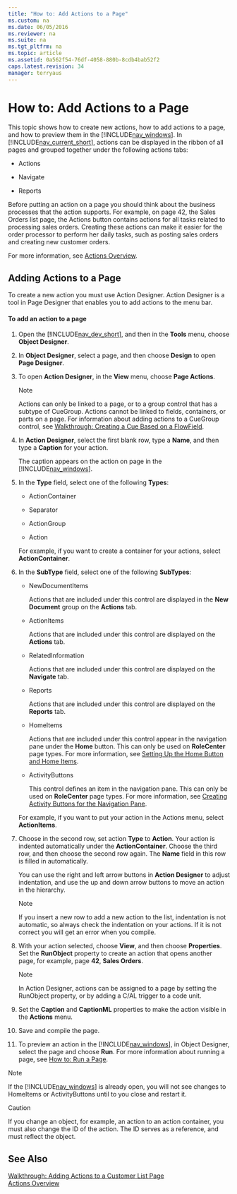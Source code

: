 ```yaml
---
title: "How to: Add Actions to a Page"
ms.custom: na
ms.date: 06/05/2016
ms.reviewer: na
ms.suite: na
ms.tgt_pltfrm: na
ms.topic: article
ms.assetid: 0a562f54-76df-4058-880b-8cdb4bab52f2
caps.latest.revision: 34
manager: terryaus
---
```

# How to: Add Actions to a Page
This topic shows how to create new actions, how to add actions to a page, and how to preview them in the [!INCLUDE[nav_windows](includes/nav_windows_md.md)]. In [!INCLUDE[nav_current_short](includes/nav_current_short_md.md)], actions can be displayed in the ribbon of all pages and grouped together under the following actions tabs:  
  
-   Actions  
  
-   Navigate  
  
-   Reports  
  
 Before putting an action on a page you should think about the business processes that the action supports. For example, on page 42, the Sales Orders list page, the Actions button contains actions for all tasks related to processing sales orders. Creating these actions can make it easier for the order processor to perform her daily tasks, such as posting sales orders and creating new customer orders.  
  
 For more information, see [Actions Overview](Actions-Overview.md).  
  
## Adding Actions to a Page  
 To create a new action you must use Action Designer. Action Designer is a tool in Page Designer that enables you to add actions to the menu bar.  
  
#### To add an action to a page  
  
1.  Open the [!INCLUDE[nav_dev_short](includes/nav_dev_short_md.md)], and then in the **Tools** menu, choose **Object Designer**.  
  
2.  In **Object Designer**, select a page, and then choose **Design** to open **Page Designer**.  
  
3.  To open **Action Designer**, in the **View** menu, choose **Page Actions**.  
  
    > [!NOTE]  
    >  Actions can only be linked to a page, or to a group control that has a subtype of CueGroup. Actions cannot be linked to fields, containers, or parts on a page. For information about adding actions to a CueGroup control, see [Walkthrough: Creating a Cue Based on a FlowField](../Topic/Walkthrough:%20Creating%20a%20Cue%20Based%20on%20a%20FlowField.md).  
  
4.  In **Action Designer**, select the first blank row, type a **Name**, and then type a **Caption** for your action.  
  
     The caption appears on the action on page in the [!INCLUDE[nav_windows](includes/nav_windows_md.md)].  
  
5.  In the **Type** field, select one of the following **Types**:  
  
    -   ActionContainer  
  
    -   Separator  
  
    -   ActionGroup  
  
    -   Action  
  
     For example, if you want to create a container for your actions, select **ActionContainer**.  
  
6.  In the **SubType** field, select one of the following **SubTypes**:  
  
    -   NewDocumentItems  
  
         Actions that are included under this control are displayed in the **New Document** group on the **Actions** tab.  
  
    -   ActionItems  
  
         Actions that are included under this control are displayed on the **Actions** tab.  
  
    -   RelatedInformation  
  
         Actions that are included under this control are displayed on the **Navigate** tab.  
  
    -   Reports  
  
         Actions that are included under this control are displayed on the **Reports** tab.  
  
    -   HomeItems  
  
         Actions that are included under this control appear in the navigation pane under the **Home** button. This can only be used on **RoleCenter** page types. For more information, see [Setting Up the Home Button and Home Items](Setting-Up-the-Home-Button-and-Home-Items.md).  
  
    -   ActivityButtons  
  
         This control defines an item in the navigation pane. This can only be used on **RoleCenter** page types. For more information, see [Creating Activity Buttons for the Navigation Pane](Creating-Activity-Buttons-for-the-Navigation-Pane.md).  
  
     For example, if you want to put your action in the Actions menu, select **ActionItems**.  
  
7.  Choose in the second row, set action **Type** to **Action**. Your action is indented automatically under the **ActionContainer**. Choose the third row, and then choose the second row again. The **Name** field in this row is filled in automatically.  
  
     You can use the right and left arrow buttons in **Action Designer** to adjust indentation, and use the up and down arrow buttons to move an action in the hierarchy.  
  
    > [!NOTE]  
    >  If you insert a new row to add a new action to the list, indentation is not automatic, so always check the indentation on your actions. If it is not correct you will get an error when you compile.  
  
8.  With your action selected, choose **View**, and then choose **Properties**. Set the **RunObject** property to create an action that opens another page, for example, page **42**, **Sales Orders**.  
  
    > [!NOTE]  
    >  In Action Designer, actions can be assigned to a page by setting the RunObject property, or by adding a C\/AL trigger to a code unit.  
  
9. Set the **Caption** and **CaptionML** properties to make the action visible in the **Actions** menu.  
  
10. Save and compile the page.  
  
11. To preview an action in the [!INCLUDE[nav_windows](includes/nav_windows_md.md)], in Object Designer, select the page and choose **Run**. For more information about running a page, see [How to: Run a Page](../Topic/How%20to:%20Run%20a%20Page.md).  
  
> [!NOTE]  
>  If the [!INCLUDE[nav_windows](includes/nav_windows_md.md)] is already open, you will not see changes to HomeItems or ActivityButtons until to you close and restart it.  
  
> [!CAUTION]  
>  If you change an object, for example, an action to an action container, you must also change the ID of the action. The ID serves as a reference, and must reflect the object.  
  
## See Also  
 [Walkthrough: Adding Actions to a Customer List Page](../Topic/Walkthrough:%20Adding%20Actions%20to%20a%20Customer%20List%20Page.md)   
 [Actions Overview](Actions-Overview.md)